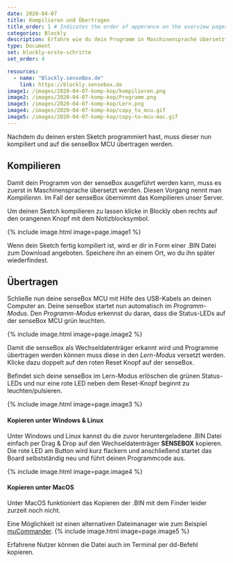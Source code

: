 ```yaml
---
date: 2020-04-07
title: Kompilieren und Übertragen
title_order: 1 # Indicates the order of apperance on the overview pages
categories: Blockly
description: Erfahre wie du dein Programm in Maschinensprache übersetzt und es auf deine senseBox MCU überträgst.
type: Document
set: blockly-erste-schritte
set_order: 4

resources:
  - name: "Blockly.senseBox.de"
    link: https://blockly.sensebox.de
image1: /images/2020-04-07-komp-kop/kompilieren.png
image2: /images/2020-04-07-komp-kop/Programm.png
image3: /images/2020-04-07-komp-kop/Lern.png
image4: /images/2020-04-07-komp-kop/copy_to_mcu.gif
image5: /images/2020-04-07-komp-kop/copy-to-mcu-mac.gif
---
```


Nachdem du deinen ersten Sketch programmiert hast, muss dieser nun kompiliert und auf die senseBox MCU übertragen werden.

## Kompilieren
Damit dein Programm von der senseBox ausgeführt werden kann, muss es zuerst in Maschinensprache übersetzt werden. Diesen Vorgang nennt man *Kompilieren*. Im Fall der senseBox übernimmt das Kompilieren unser Server.

Um deinen Sketch kompilieren zu lassen klicke in Blockly oben rechts auf den orangenen Knopf mit dem Notizblocksymbol.

{% include image.html image=page.image1 %}

Wenn dein Sketch fertig kompiliert ist, wird er dir in Form einer .BIN Datei zum Download angeboten. Speichere ihn an einem Ort, wo du ihn später wiederfindest.

## Übertragen

Schließe nun deine senseBox MCU mit Hilfe des USB-Kabels an deinen Computer an. Deine senseBox startet nun automatisch im *Programm-Modus*. Den *Programm-Modus* erkennst du daran, dass die Status-LEDs auf der senseBox MCU grün leuchten.

{% include image.html image=page.image2 %}

Damit die senseBox als Wechseldatenträger erkannt wird und Programme übertragen werden können muss diese in den *Lern-Modus* versetzt werden. Klicke dazu doppelt auf den roten Reset Knopf auf der senseBox.

Befindet sich deine senseBox im Lern-Modus erlöschen die grünen Status-LEDs und nur eine rote LED neben dem Reset-Knopf beginnt zu leuchten/pulsieren.

{% include image.html image=page.image3 %}

#### Kopieren unter Windows & Linux

Unter Windows und Linux kannst du die zuvor heruntergeladene .BIN Datei einfach per Drag & Drop auf den Wechseldatenträger <b>SENSEBOX</b> kopieren. Die rote LED am Button wird kurz flackern und anschließend startet das Board selbstständig neu und führt deinen Programmcode aus. 

{% include image.html image=page.image4 %}

#### Kopieren unter MacOS

Unter MacOS funktioniert das Kopieren der .BIN mit dem Finder leider zurzeit noch nicht.

Eine Möglichkeit ist einen alternativen Dateimanager wie zum Beispiel [muCommander](http://www.mucommander.com/).
{% include image.html image=page.image5 %}

Erfahrene Nutzer können die Datei auch im Terminal per dd-Befehl kopieren.